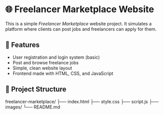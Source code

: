 # 🌐 Freelancer Marketplace Website

This is a simple *Freelancer Marketplace* website project. It simulates a platform where clients can post jobs and freelancers can apply for them.

## 🚀 Features
- User registration and login system (basic)
- Post and browse freelance jobs
- Simple, clean website layout
- Frontend made with HTML, CSS, and JavaScript
## 📁 Project Structure
freelancer-marketplace/
├── index.html
├── style.css
├── script.js
├── images/
└── README.md
